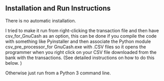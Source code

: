 ## Installation and Run Instructions

There is no automatic installation. 

I tried to make it run from right-clicking the transaction file and then have csv_for_GnuCash as an option, this can be done if you compile the code with something like Pyinstaller and then associate the Python module csv_pre_processor_for GnuCash.exe with .CSV files so it opens the programmer when you right click on your CSV file downloaded from the bank with the transactions.  (See detailed instructions on how to do this below. )

Otherwise just run from a Python 3 command line.
